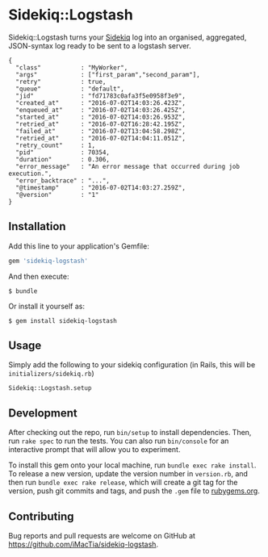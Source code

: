 # Sidekiq::Logstash

Sidekiq::Logstash turns your [Sidekiq](https://github.com/mperham/sidekiq) log into an organised, aggregated, JSON-syntax log ready to be sent to a logstash server.

    {
      "class"           : "MyWorker",
      "args"            : ["first_param","second_param"],
      "retry"           : true,
      "queue"           : "default",
      "jid"             : "fd71783c0afa3f5e0958f3e9",
      "created_at"      : "2016-07-02T14:03:26.423Z",
      "enqueued_at"     : "2016-07-02T14:03:26.425Z",
      "started_at"      : "2016-07-02T14:03:26.953Z",
      "retried_at"      : "2016-07-02T16:28:42.195Z",
      "failed_at"       : "2016-07-02T13:04:58.298Z",
      "retried_at"      : "2016-07-02T14:04:11.051Z",
      "retry_count"     : 1,
      "pid"             : 70354,
      "duration"        : 0.306,
      "error_message"   : "An error message that occurred during job execution.",
      "error_backtrace" : "...",
      "@timestamp"      : "2016-07-02T14:03:27.259Z",
      "@version"        : "1"
    }

## Installation

Add this line to your application's Gemfile:

```ruby
gem 'sidekiq-logstash'
```

And then execute:

    $ bundle

Or install it yourself as:

    $ gem install sidekiq-logstash

## Usage

Simply add the following to your sidekiq configuration (in Rails, this will be `initializers/sidekiq.rb`)

    Sidekiq::Logstash.setup

## Development

After checking out the repo, run `bin/setup` to install dependencies. Then, run `rake spec` to run the tests. You can also run `bin/console` for an interactive prompt that will allow you to experiment.

To install this gem onto your local machine, run `bundle exec rake install`. To release a new version, update the version number in `version.rb`, and then run `bundle exec rake release`, which will create a git tag for the version, push git commits and tags, and push the `.gem` file to [rubygems.org](https://rubygems.org).

## Contributing

Bug reports and pull requests are welcome on GitHub at https://github.com/iMacTia/sidekiq-logstash.

